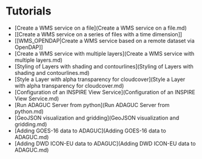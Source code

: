 Tutorials
=========

-   [Create a WMS service on a file](Create a WMS service on a file.md)
-   \[\[Create a WMS service on a series of files with a time
    dimension\]\]
-   \[\[WMS\_OPENDAP|Create a WMS service based on a remote dataset via
    OpenDAP\]\]
-   [Create a WMS service with multiple layers](Create a WMS service with multiple layers.md)
-   [Styling of Layers with shading and contourlines](Styling of Layers with shading and contourlines.md)
-   [Style a Layer with alpha transparency for cloudcover](Style a Layer with alpha transparency for cloudcover.md)
-   [Configuration of an INSPIRE View Service](Configuration of an INSPIRE View Service.md)
-   [Run ADAGUC Server from python](Run ADAGUC Server from python.md)
-   [GeoJSON visualization and gridding](GeoJSON visualization and gridding.md)
-   [Adding GOES-16 data to ADAGUC](Adding GOES-16 data to ADAGUC.md)
-   [Adding DWD ICON-EU data to ADAGUC](Adding DWD ICON-EU data to ADAGUC.md)

